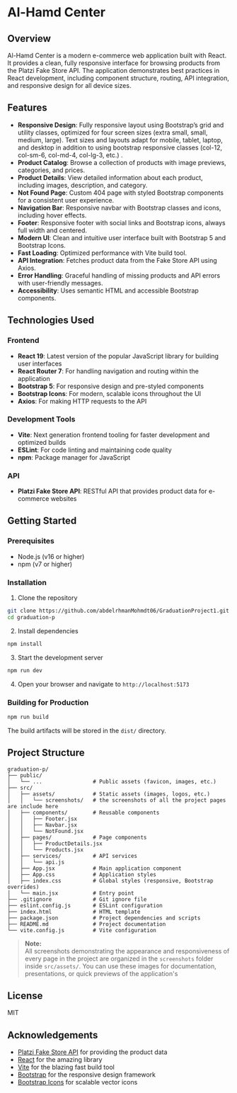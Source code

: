# Al-Hamd Center

## Overview
Al-Hamd Center is a modern e-commerce web application built with React. It provides a clean, fully responsive interface for browsing products from the Platzi Fake Store API. The application demonstrates best practices in React development, including component structure, routing, API integration, and responsive design for all device sizes.

## Features
- **Responsive Design**: Fully responsive layout using Bootstrap’s grid and utility classes, optimized for four screen sizes (extra small, small, medium, large). Text sizes and layouts adapt for mobile, tablet, laptop, and desktop in addition to using bootstrap responsive classes (col-12, col-sm-6, col-md-4, col-lg-3, etc.) .
- **Product Catalog**: Browse a collection of products with image previews, categories, and prices.
- **Product Details**: View detailed information about each product, including images, description, and category.
- **Not Found Page**: Custom 404 page with styled Bootstrap components for a consistent user experience.
- **Navigation Bar**: Responsive navbar with Bootstrap classes and icons, including hover effects.
- **Footer**: Responsive footer with social links and Bootstrap icons, always full width and centered.
- **Modern UI**: Clean and intuitive user interface built with Bootstrap 5 and Bootstrap Icons.
- **Fast Loading**: Optimized performance with Vite build tool.
- **API Integration**: Fetches product data from the Fake Store API using Axios.
- **Error Handling**: Graceful handling of missing products and API errors with user-friendly messages.
- **Accessibility**: Uses semantic HTML and accessible Bootstrap components.

## Technologies Used

### Frontend
- **React 19**: Latest version of the popular JavaScript library for building user interfaces
- **React Router 7**: For handling navigation and routing within the application
- **Bootstrap 5**: For responsive design and pre-styled components
- **Bootstrap Icons**: For modern, scalable icons throughout the UI
- **Axios**: For making HTTP requests to the API

### Development Tools
- **Vite**: Next generation frontend tooling for faster development and optimized builds
- **ESLint**: For code linting and maintaining code quality
- **npm**: Package manager for JavaScript

### API
- **Platzi Fake Store API**: RESTful API that provides product data for e-commerce websites

## Getting Started

### Prerequisites
- Node.js (v16 or higher)
- npm (v7 or higher)

### Installation

1. Clone the repository
```bash
git clone https://github.com/abdelrhmanMohmdt06/GraduationProject1.git
cd graduation-p
```

2. Install dependencies
```bash
npm install
```

3. Start the development server
```bash
npm run dev
```

4. Open your browser and navigate to `http://localhost:5173`

### Building for Production

```bash
npm run build
```

The build artifacts will be stored in the `dist/` directory.

## Project Structure
```
graduation-p/
├── public/
│   └── ...                # Public assets (favicon, images, etc.)
├── src/
│   ├── assets/            # Static assets (images, logos, etc.)
│   │   └── screenshots/   # the screenshots of all the project pages are include here
│   ├── components/        # Reusable components
│   │   ├── Footer.jsx
│   │   ├── Navbar.jsx
│   │   └── NotFound.jsx
│   ├── pages/             # Page components
│   │   ├── ProductDetails.jsx
│   │   └── Products.jsx
│   ├── services/          # API services
│   │   └── api.js
│   ├── App.jsx            # Main application component
│   ├── App.css            # Application styles
│   ├── index.css          # Global styles (responsive, Bootstrap overrides)
│   └── main.jsx           # Entry point
├── .gitignore             # Git ignore file
├── eslint.config.js       # ESLint configuration
├── index.html             # HTML template
├── package.json           # Project dependencies and scripts
├── README.md              # Project documentation
└── vite.config.js         # Vite configuration
```

> **Note:**  
> All screenshots demonstrating the appearance and responsiveness of every page in the project are organized in the `screenshots` folder inside `src/assets/`. You can use these images for documentation, presentations, or quick previews of the application's

## License
MIT

## Acknowledgements
- [Platzi Fake Store API](https://fakeapi.platzi.com/) for providing the product data
- [React](https://reactjs.org/) for the amazing library
- [Vite](https://vitejs.dev/) for the blazing fast build tool
- [Bootstrap](https://getbootstrap.com/) for the responsive design framework
- [Bootstrap Icons](https://icons.getbootstrap.com/) for scalable vector icons
